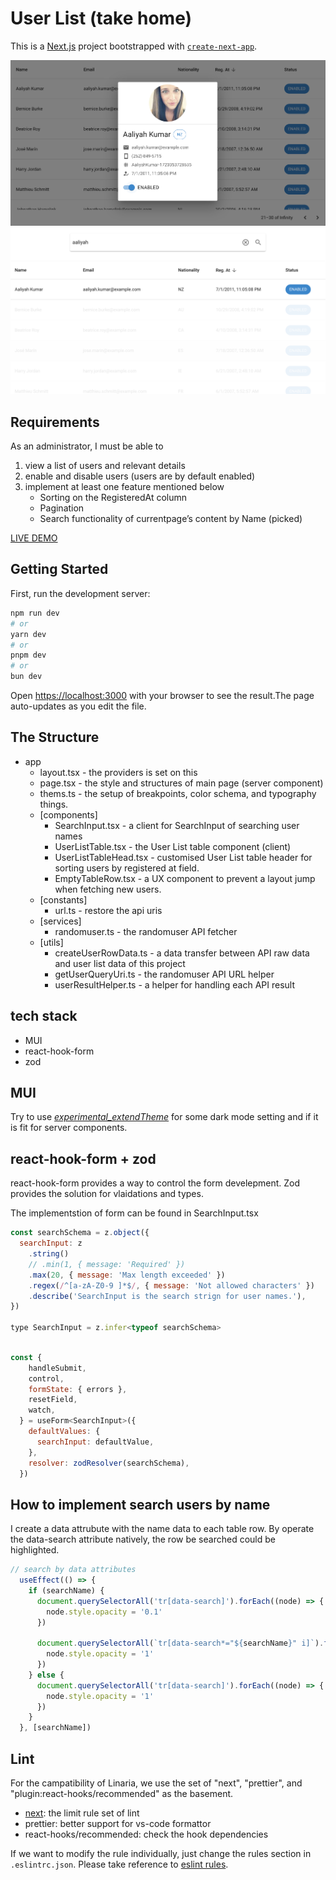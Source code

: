 # User List (take home)
This is a [Next.js](https://nextjs.org/) project bootstrapped with [`create-next-app`](https://github.com/vercel/next.js/tree/canary/packages/create-next-app).

![screenshot](https://github.com/OttoH/user-list-home-work/blob/main/images/sh1.png?raw=true)
![search by name](https://github.com/OttoH/user-list-home-work/blob/main/images/search.png?raw=true)

## Requirements
As an administrator, I must be able to
1. view a list of users and relevant details
2. enable and disable users (users are by default enabled)
3. implement at least one feature mentioned below
   - Sorting on the RegisteredAt column
   - Pagination
   - Search functionality of currentpage’s content by Name (picked)

[LIVE DEMO](https://user-list-take-home.vercel.app/)

## Getting Started
First, run the development server:

```bash
npm run dev
# or
yarn dev
# or
pnpm dev
# or
bun dev
```

Open [https://localhost:3000](https://localhost:3000) with your browser to see the result.The page auto-updates as you edit the file.

## The Structure
- app
  - layout.tsx - the providers is set on this
  - page.tsx - the style and structures of main page (server component)
  - thems.ts - the setup of breakpoints, color schema, and typography things.
  - [components]
    - SearchInput.tsx - a client for SearchInput of searching user names
    - UserListTable.tsx - the User List table component (client)
    - UserListTableHead.tsx - customised User List table header for sorting users by registered at field.
    - EmptyTableRow.tsx - a UX component to prevent a layout jump when fetching new users.
  - [constants]
    - url.ts - restore the api uris
  - [services]
    - randomuser.ts - the randomuser API fetcher
  - [utils]
    - createUserRowData.ts - a data transfer between API raw data and user list data of this project
    - getUserQueryUri.ts - the randomuser API URL helper
    - userResultHelper.ts - a helper for handling each API result

## tech stack
- MUI
- react-hook-form
- zod

## MUI
Try to use *[experimental_extendTheme](https://mui.com/material-ui/experimental-api/css-theme-variables/overview/)* for some dark mode setting and if it is fit for server components.

## react-hook-form + zod
react-hook-form provides a way to control the form develepment. Zod provides the solution for vlaidations and types.

The implementstion of form can be found in SearchInput.tsx

``` javascript
const searchSchema = z.object({
  searchInput: z
    .string()
    // .min(1, { message: 'Required' })
    .max(20, { message: 'Max length exceeded' })
    .regex(/^[a-zA-Z0-9 ]*$/, { message: 'Not allowed characters' })
    .describe('SearchInput is the search strign for user names.'),
})

type SearchInput = z.infer<typeof searchSchema>
```

``` javascript

const {
    handleSubmit,
    control,
    formState: { errors },
    resetField,
    watch,
  } = useForm<SearchInput>({
    defaultValues: {
      searchInput: defaultValue,
    },
    resolver: zodResolver(searchSchema),
  })

```

## How to implement search users by name
I create a data attrubute with the name data to each table row. By operate the data-search attribute natively, the row be searched could be highlighted.
``` js
// search by data attributes
  useEffect(() => {
    if (searchName) {
      document.querySelectorAll('tr[data-search]').forEach((node) => {
        node.style.opacity = '0.1'
      })

      document.querySelectorAll(`tr[data-search*="${searchName}" i]`).forEach((node) => {
        node.style.opacity = '1'
      })
    } else {
      document.querySelectorAll('tr[data-search]').forEach((node) => {
        node.style.opacity = '1'
      })
    }
  }, [searchName])
```


## Lint

For the campatibility of Linaria, we use the set of "next", "prettier", and "plugin:react-hooks/recommended" as the basement.
- [next](https://nextjs.org/docs/basic-features/eslint): the limit rule set of lint
- prettier: better support for vs-code formattor
- react-hooks/recommended: check the hook dependencies

If we want to modify the rule individually, just change the rules section in `.eslintrc.json`. Please take reference to [eslint rules](https://eslint.org/docs/latest/rules/).
